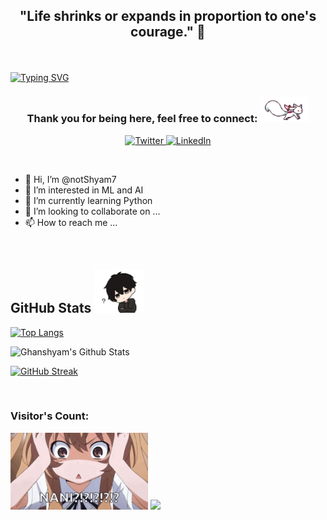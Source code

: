 <!---
notShyam7/notShyam7 is a ✨ special ✨ repository because its `README.md` (this file) appears on your GitHub profile.
You can click the Preview link to take a look at your changes.
--->

<!--- --->

<!--- Heading --->

## <p align="center"> "Life shrinks or expands in proportion to one's courage." 🦋<p>

<br>
  
[![Typing SVG](https://readme-typing-svg.herokuapp.com?color=%230EF746&size=30&center=true&width=1000&height=150&lines=Hello+there!;I+am+Ghanshyam+Suthar;I+am+a+ML+and+AI+Enthusiast)](https://git.io/typing-svg)

<!--- Socials --->

### <p align="center"> Thank you for being here, feel free to connect: <img height="40" src="https://github.com/notShyam7/notShyam7/blob/main/img/kyubey.gif"/><p>

<p align="center">
  <!--- 
  <a href="https://twitter.com/notShyam7"><img "alt="Twitter" title="Twitter" height="33" width="33" src="img/twitter.svg"></a>
  <a href="https://www.linkedin.com/in/notshyam7/"><img alt="LinkedIn" title="LinkedIn" height="33" width="33" src="img/linkedin.svg"></a>
  --->
  <a href="https://twitter.com/notShyam7" target="_blank">
    <img src="https://img.shields.io/badge/twitter-%231DA1F2.svg?&style=for-the-badge&logo=twitter&logoColor=white&color=071A2C" alt="Twitter"/>
  </a>
  <a href="https://www.linkedin.com/in/notshyam7/" target="_blank">
    <img src="https://img.shields.io/badge/linkedin-%230077B5.svg?&style=for-the-badge&logo=linkedin&logoColor=white&color=071A2C" alt="LinkedIn"/>
  </a>
</p>

<br>

- 👋 Hi, I’m @notShyam7
- 👀 I’m interested in ML and AI
- 🌱 I’m currently learning Python
- 💞️ I’m looking to collaborate on ...
- 📫 How to reach me ...

<br>

## GitHub Stats <img height="70" src="https://github.com/notShyam7/notShyam7/blob/main/img/stats.gif"/>

<!--- Languages Used --->

[![Top Langs](https://github-readme-stats.vercel.app/api/top-langs/?username=notShyam7&show_icons=true&theme=radical)](https://github.com/anuraghazra/github-readme-stats)

<!--- Github Stats -->

![Ghanshyam's Github Stats](https://github-readme-stats.vercel.app/api?username=notShyam7&show_icons=true&theme=radical)

<!--- Github Streak -->

[![GitHub Streak](https://github-readme-streak-stats.herokuapp.com?user=notShyam7&theme=radical&date_format=M%20j%5B%2C%20Y%5D&ring=DD2727&fire=DB8C2F&stroke=DBDD13&dates=2BA6DD&sideLabels=FF2CE8&currStreakLabel=DD17DB&sideNums=DCDD22&border=46FFC9FB&currStreakNum=22DD7B)](https://git.io/streak-stats)

<br>
 
<!--- Visitors --->
 
### Visitor's Count: 

<img height="123" src="https://github.com/notShyam7/notShyam7/blob/main/img/visitors.gif"/>

<img src="https://profile-counter.glitch.me/notShyam7/count.svg"/>

